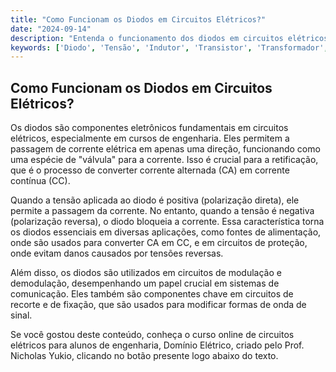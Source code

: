 ```yaml
---
title: "Como Funcionam os Diodos em Circuitos Elétricos?"
date: "2024-09-14"
description: "Entenda o funcionamento dos diodos em circuitos elétricos e sua importância nos cursos de engenharia."
keywords: ['Diodo', 'Tensão', 'Indutor', 'Transistor', 'Transformador', 'Eletrônico', 'Capacitor']
---
```


## Como Funcionam os Diodos em Circuitos Elétricos?

Os diodos são componentes eletrônicos fundamentais em circuitos elétricos, especialmente em cursos de engenharia. Eles permitem a passagem de corrente elétrica em apenas uma direção, funcionando como uma espécie de "válvula" para a corrente. Isso é crucial para a retificação, que é o processo de converter corrente alternada (CA) em corrente contínua (CC).

Quando a tensão aplicada ao diodo é positiva (polarização direta), ele permite a passagem da corrente. No entanto, quando a tensão é negativa (polarização reversa), o diodo bloqueia a corrente. Essa característica torna os diodos essenciais em diversas aplicações, como fontes de alimentação, onde são usados para converter CA em CC, e em circuitos de proteção, onde evitam danos causados por tensões reversas.

Além disso, os diodos são utilizados em circuitos de modulação e demodulação, desempenhando um papel crucial em sistemas de comunicação. Eles também são componentes chave em circuitos de recorte e de fixação, que são usados para modificar formas de onda de sinal.

Se você gostou deste conteúdo, conheça o curso online de circuitos elétricos para alunos de engenharia, Domínio Elétrico, criado pelo Prof. Nicholas Yukio, clicando no botão presente logo abaixo do texto.
